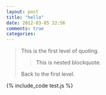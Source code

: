 ```yaml
---
layout: post
title: "hello"
date: 2012-03-05 22:56
comments: true
categories: 
---
```



> This is the first level of quoting.
>
> > This is nested blockquote.
>
> Back to the first level.

{% include_code test.js %}
